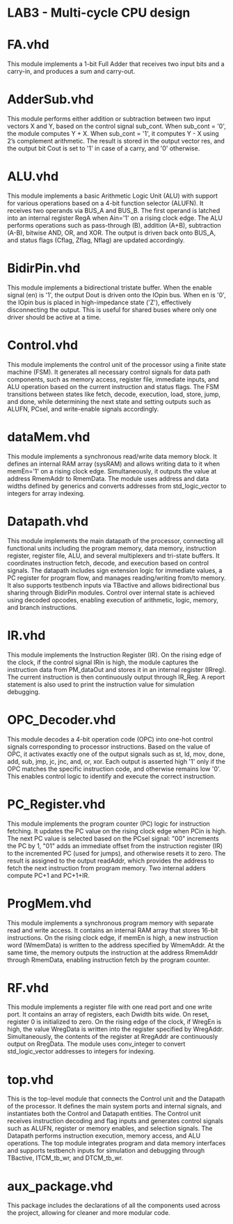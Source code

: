 # LAB3 - Multi-cycle CPU design

# FA.vhd  
This module implements a 1-bit Full Adder that receives two input bits and a carry-in, and produces a sum and carry-out. 

# AdderSub.vhd  
This module performs either addition or subtraction between two input vectors X and Y, based on the control signal sub_cont. When sub_cont = '0', the module computes Y + X. When sub_cont = '1', it computes Y - X using 2’s complement arithmetic. The result is stored in the output vector res, and the output bit Cout is set to '1' in case of a carry, and '0' otherwise.

# ALU.vhd  
This module implements a basic Arithmetic Logic Unit (ALU) with support for various operations based on a 4-bit function selector (ALUFN). It receives two operands via BUS_A and BUS_B. The first operand is latched into an internal register RegA when Ain='1' on a rising clock edge. The ALU performs operations such as pass-through (B), addition (A+B), subtraction (A-B), bitwise AND, OR, and XOR. The output is driven back onto BUS_A, and status flags (Cflag, Zflag, Nflag) are updated accordingly.

# BidirPin.vhd
This module implements a bidirectional tristate buffer. When the enable signal (en) is '1', the output Dout is driven onto the IOpin bus. When en is '0', the IOpin bus is placed in high-impedance state ('Z'), effectively disconnecting the output. This is useful for shared buses where only one driver should be active at a time.

# Control.vhd
This module implements the control unit of the processor using a finite state machine (FSM). It generates all necessary control signals for data path components, such as memory access, register file, immediate inputs, and ALU operation based on the current instruction and status flags. The FSM transitions between states like fetch, decode, execution, load, store, jump, and done, while determining the next state and setting outputs such as ALUFN, PCsel, and write-enable signals accordingly.

# dataMem.vhd
This module implements a synchronous read/write data memory block. It defines an internal RAM array (sysRAM) and allows writing data to it when memEn='1' on a rising clock edge. Simultaneously, it outputs the value at address RmemAddr to RmemData. The module uses address and data widths defined by generics and converts addresses from std_logic_vector to integers for array indexing.

# Datapath.vhd
This module implements the main datapath of the processor, connecting all functional units including the program memory, data memory, instruction register, register file, ALU, and several multiplexers and tri-state buffers. It coordinates instruction fetch, decode, and execution based on control signals. The datapath includes sign extension logic for immediate values, a PC register for program flow, and manages reading/writing from/to memory. It also supports testbench inputs via TBactive and allows bidirectional bus sharing through BidirPin modules. Control over internal state is achieved using decoded opcodes, enabling execution of arithmetic, logic, memory, and branch instructions.

# IR.vhd
This module implements the Instruction Register (IR). On the rising edge of the clock, if the control signal IRin is high, the module captures the instruction data from PM_dataOut and stores it in an internal register (IRreg). The current instruction is then continuously output through IR_Reg. A report statement is also used to print the instruction value for simulation debugging.

# OPC_Decoder.vhd
This module decodes a 4-bit operation code (OPC) into one-hot control signals corresponding to processor instructions. Based on the value of OPC, it activates exactly one of the output signals such as st, ld, mov, done, add, sub, jmp, jc, jnc, and, or, xor. Each output is asserted high '1' only if the OPC matches the specific instruction code, and otherwise remains low '0'. This enables control logic to identify and execute the correct instruction.

# PC_Register.vhd
This module implements the program counter (PC) logic for instruction fetching. It updates the PC value on the rising clock edge when PCin is high. The next PC value is selected based on the PCsel signal: "00" increments the PC by 1, "01" adds an immediate offset from the instruction register (IR) to the incremented PC (used for jumps), and otherwise resets it to zero. The result is assigned to the output readAddr, which provides the address to fetch the next instruction from program memory. Two internal adders compute PC+1 and PC+1+IR.

# ProgMem.vhd
This module implements a synchronous program memory with separate read and write access. It contains an internal RAM array that stores 16-bit instructions. On the rising clock edge, if memEn is high, a new instruction word (WmemData) is written to the address specified by WmemAddr. At the same time, the memory outputs the instruction at the address RmemAddr through RmemData, enabling instruction fetch by the program counter.

# RF.vhd
This module implements a register file with one read port and one write port. It contains an array of registers, each Dwidth bits wide. On reset, register 0 is initialized to zero. On the rising edge of the clock, if WregEn is high, the value WregData is written into the register specified by WregAddr. Simultaneously, the contents of the register at RregAddr are continuously output on RregData. The module uses conv_integer to convert std_logic_vector addresses to integers for indexing.

# top.vhd
This is the top-level module that connects the Control unit and the Datapath of the processor. It defines the main system ports and internal signals, and instantiates both the Control and Datapath entities. The Control unit receives instruction decoding and flag inputs and generates control signals such as ALUFN, register or memory enables, and selection signals. The Datapath performs instruction execution, memory access, and ALU operations. The top module integrates program and data memory interfaces and supports testbench inputs for simulation and debugging through TBactive, ITCM_tb_wr, and DTCM_tb_wr.

# aux_package.vhd  
This package includes the declarations of all the components used across the project, allowing for cleaner and more modular code. 
